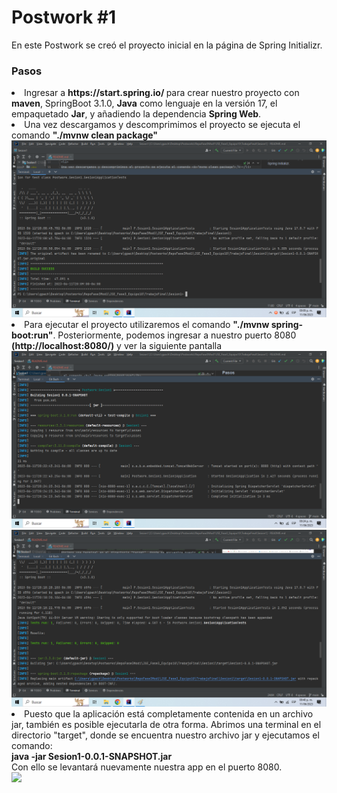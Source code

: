 # Postwork #1

En este Postwork se creó el proyecto inicial en la página de Spring Initializr.

### Pasos
<li>
Ingresar a <b> https://start.spring.io/ </b> para crear nuestro proyecto con <b>maven</b>, SpringBoot 3.1.0, 
<b>Java</b> como lenguaje en la versión 17, el empaquetado <b>Jar</b>, y añadiendo la dependencia <b>Spring Web</b>.
</li>
<li>
Una vez descargamos y descomprimimos el proyecto se ejecuta el comando <b>"./mvnw clean package"</b>
</li>
<img src= ./Img/screen1.png>
<li>
Para ejecutar el proyecto utilizaremos el comando <b>"./mvnw spring-boot:run"</b>. Posteriormente, podemos ingresar a 
nuestro puerto 8080 <b>(http://localhost:8080/)</b> y ver la siguiente pantalla
</li>
<img src= ./Img/screen2.png>
<img src= ./Img/screen34.png>
<li>
Puesto que la aplicación está completamente contenida en un archivo jar, también es posible ejecutarla de otra forma.
Abrimos una terminal en el directorio "target", donde se encuentra nuestro archivo jar y ejecutamos el comando: <br>
<b>java -jar Sesion1-0.0.1-SNAPSHOT.jar</b><br>
Con ello se levantará nuevamente nuestra app en el puerto 8080.
</li>
<img src= ./Img/screen4.png>
